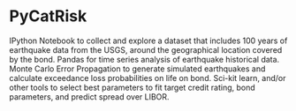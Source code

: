 # PyCatRisk
IPython Notebook to collect and explore a dataset that includes 100 years of earthquake data from the USGS, around the geographical location covered by the bond. Pandas for time series analysis of earthquake historical data. Monte Carlo Error Propagation to generate simulated earthquakes and calculate exceedance loss probabilities on life on bond. Sci-kit learn, and/or other tools to select best parameters to fit target credit rating, bond parameters, and predict spread over LIBOR.
